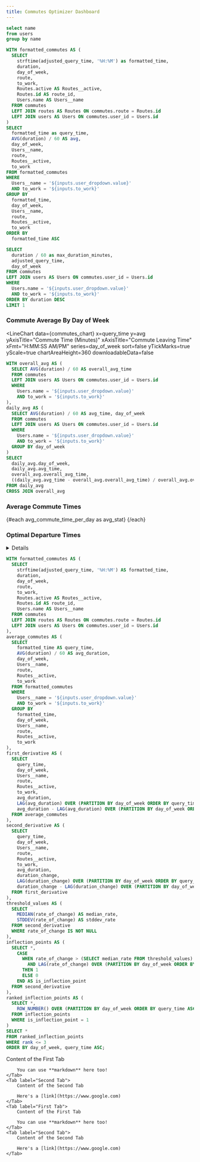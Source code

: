 ```yaml
---
title: Commutes Optimizer Dashboard
---
```


```sql users
select name 
from users 
group by name
```

<Dropdown data={users} name=user_dropdown value=name title="Select your User Name">
</Dropdown>

<Checkbox
  title="Commuting to Work?"
  name=to_work
  defaultValue="true"
/>

```sql commutes_chart
WITH formatted_commutes AS (
  SELECT
    strftime(adjusted_query_time, '%H:%M') as formatted_time,
    duration,
    day_of_week,
    route,
    to_work,
    Routes.active AS Routes__active,
    Routes.id AS route_id,
    Users.name AS Users__name
  FROM commutes
  LEFT JOIN routes AS Routes ON commutes.route = Routes.id
  LEFT JOIN users AS Users ON commutes.user_id = Users.id
)
SELECT
  formatted_time as query_time,
  AVG(duration) / 60 AS avg,
  day_of_week,
  Users__name,
  route,
  Routes__active,
  to_work
FROM formatted_commutes
WHERE
  Users__name = '${inputs.user_dropdown.value}'
  AND to_work = '${inputs.to_work}'
GROUP BY
  formatted_time,
  day_of_week,
  Users__name,
  route,
  Routes__active,
  to_work
ORDER BY
  formatted_time ASC
```

```sql max_commute_time
SELECT 
  duration / 60 as max_duration_minutes, 
  adjusted_query_time,
  day_of_week
FROM commutes
LEFT JOIN users AS Users ON commutes.user_id = Users.id
WHERE
  Users.name = '${inputs.user_dropdown.value}'
  AND to_work = '${inputs.to_work}'
ORDER BY duration DESC
LIMIT 1
```

### Commute Average By Day of Week

<LineChart
  data={commutes_chart}
  x=query_time
  y=avg
  yAxisTitle="Commute Time (Minutes)"
  xAxisTitle="Commute Leaving Time"
  xFmt="H:MM:SS AM/PM"
  series=day_of_week
  sort=false
  yTickMarks=true
  yScale=true
  chartAreaHeight=360
  downloadableData=false
>
  <ReferenceLine data="{max_commute_time}" y="max_duration_minutes" label="Max Duration Time" />
</LineChart>

```sql avg_commute_time_per_day
WITH overall_avg AS (
  SELECT AVG(duration) / 60 AS overall_avg_time
  FROM commutes
  LEFT JOIN users AS Users ON commutes.user_id = Users.id
  WHERE
    Users.name = '${inputs.user_dropdown.value}'
    AND to_work = '${inputs.to_work}'
),
daily_avg AS (
  SELECT AVG(duration) / 60 AS avg_time, day_of_week
  FROM commutes
  LEFT JOIN users AS Users ON commutes.user_id = Users.id
  WHERE
    Users.name = '${inputs.user_dropdown.value}'
    AND to_work = '${inputs.to_work}'
  GROUP BY day_of_week
)
SELECT 
  daily_avg.day_of_week,
  daily_avg.avg_time,
  overall_avg.overall_avg_time,
  ((daily_avg.avg_time - overall_avg.overall_avg_time) / overall_avg.overall_avg_time) AS percent_diff
FROM daily_avg
CROSS JOIN overall_avg
```
### Average Commute Times

{#each avg_commute_time_per_day as avg_stat}
  <BigValue
    data={avg_stat}
    value=avg_time
    fmt='0.0 "min"'
    title={avg_stat.day_of_week}
    comparison=percent_diff
    comparisonTitle="vs. Avg"
    comparisonFmt=pct1
    downIsGood=true
  />
{/each}

### Optimal Departure Times 

<Details title="Calculation Explanation">

  I will not hide that the below process is AI generated, if there are errors, please report.

  ## Inflection Point Calculation Process

  Below outlines the process used to identify inflection points in commute time data. These inflection points mark the times at which the commute duration starts to increase significantly, helping you determine the latest optimal departure time.

  ## Step-by-Step Explanation of Calculations

  ### 1. Data Preparation

  - `formatted_commutes`: Prepares the raw commute data by formatting the time and joining additional information (such as user and route details) for filtering and grouping.
  - `average_commutes`: Calculates the average commute duration (`avg_duration`) at each `query_time`, grouped by day of the week, user, and whether you are commuting to or from work. This grouping allows us to analyze changes in average commute duration over time.

  ### 2. First Derivative Calculation

  The **first derivative** represents the rate of change in commute duration over time. 

  ```sql
  duration_change = avg_duration - LAG(avg_duration)
  ```
  - Interpretation: A high `duration_change` value between two adjacent times indicates a large shift in commute time. This captures when the commute duration starts to rise or fall sharply.

  ### 3. Second Derivative Calculation

  The **second derivative** represents the rate of change of the first derivative, `duration_change`.

  ```sql
  rate_of_change = duration_change - LAG(duration_change)
  ```

  - Interpretation: A high `rate_of_change` value suggests a rapid increase or decrease in commute time. Points where this rate of change crosses a threshold can indicate inflection points, showing times of sharp acceleration in commute delays.

  ### 4. Setting a Threshold for Inflection Points

  In `threshold_values`, we calculate statistics to approximate a threshold for significant rate changes:

  - **Median of `rate_of_change`**: Provides a central value to separate typical changes from more extreme ones.
  - **Standard Deviation of `rate_of_change`**: Helps identify values that significantly exceed typical fluctuations.

Threshold for inflection points
  ```sql
  threshold = median_rate + stddev_rate
  ```
  This threshold is used to flag points where the `rate_of_change` crosses from below to above the threshold, marking these as potential inflection points.

  ### 5. Identifying Inflection Points

  - `inflection_points`: Flags rows where the rate of change crosses the threshold from below, signifying a sharp increase in commute duration.
  - `ranked_inflection_points`: Ranks inflection points by time, retaining only the top three per day of the week to limit results to the most significant changes.

  ### Final Query Output

  The final result returns up to three significant inflection points per day, sorted by time, allowing you to identify optimal departure times with minimal impact from rising commute delays.

</Details>

```sql best_commute_time
WITH formatted_commutes AS (
  SELECT
    strftime(adjusted_query_time, '%H:%M') AS formatted_time,
    duration,
    day_of_week,
    route,
    to_work,
    Routes.active AS Routes__active,
    Routes.id AS route_id,
    Users.name AS Users__name
  FROM commutes
  LEFT JOIN routes AS Routes ON commutes.route = Routes.id
  LEFT JOIN users AS Users ON commutes.user_id = Users.id
),
average_commutes AS (
  SELECT
    formatted_time AS query_time,
    AVG(duration) / 60 AS avg_duration,
    day_of_week,
    Users__name,
    route,
    Routes__active,
    to_work
  FROM formatted_commutes
  WHERE
    Users__name = '${inputs.user_dropdown.value}'
    AND to_work = '${inputs.to_work}'
  GROUP BY
    formatted_time,
    day_of_week,
    Users__name,
    route,
    Routes__active,
    to_work
),
first_derivative AS (
  SELECT
    query_time,
    day_of_week,
    Users__name,
    route,
    Routes__active,
    to_work,
    avg_duration,
    LAG(avg_duration) OVER (PARTITION BY day_of_week ORDER BY query_time) AS previous_avg_duration,
    avg_duration - LAG(avg_duration) OVER (PARTITION BY day_of_week ORDER BY query_time) AS duration_change
  FROM average_commutes
),
second_derivative AS (
  SELECT
    query_time,
    day_of_week,
    Users__name,
    route,
    Routes__active,
    to_work,
    avg_duration,
    duration_change,
    LAG(duration_change) OVER (PARTITION BY day_of_week ORDER BY query_time) AS previous_duration_change,
    duration_change - LAG(duration_change) OVER (PARTITION BY day_of_week ORDER BY query_time) AS rate_of_change
  FROM first_derivative
),
threshold_values AS (
  SELECT 
    MEDIAN(rate_of_change) AS median_rate,
    STDDEV(rate_of_change) AS stddev_rate
  FROM second_derivative
  WHERE rate_of_change IS NOT NULL
),
inflection_points AS (
  SELECT *,
    CASE 
      WHEN rate_of_change > (SELECT median_rate FROM threshold_values) + (SELECT stddev_rate FROM threshold_values)
        AND LAG(rate_of_change) OVER (PARTITION BY day_of_week ORDER BY query_time) <= (SELECT median_rate FROM threshold_values) + (SELECT stddev_rate FROM threshold_values)
      THEN 1
      ELSE 0
    END AS is_inflection_point
  FROM second_derivative
),
ranked_inflection_points AS (
  SELECT *,
    ROW_NUMBER() OVER (PARTITION BY day_of_week ORDER BY query_time ASC) AS rank
  FROM inflection_points
  WHERE is_inflection_point = 1
)
SELECT *
FROM ranked_inflection_points
WHERE rank <= 3
ORDER BY day_of_week, query_time ASC;
```

<Tabs>
    <Tab label="First Tab">
        Content of the First Tab

        You can use **markdown** here too!
    </Tab>
    <Tab label="Second Tab">
        Content of the Second Tab

        Here's a [link](https://www.google.com)
    </Tab>
    <Tab label="First Tab">
        Content of the First Tab

        You can use **markdown** here too!
    </Tab>
    <Tab label="Second Tab">
        Content of the Second Tab

        Here's a [link](https://www.google.com)
    </Tab>
</Tabs>

<!-- <LineChart
  data={best_commute_time}
  title="Commute Second Derivative"
  x=query_time
  y=duration_change
  yAxisTitle="Second Derivative"
  xAxisTitle="Commute Leaving Time"
  xFmt="H:MM:SS AM/PM"
  series=day_of_week
  sort=false
  yTickMarks=true
  yScale=true
  chartAreaHeight=360
  downloadableData=false
/> -->